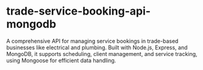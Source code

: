 # trade-service-booking-api-mongodb
A comprehensive API for managing service bookings in trade-based businesses like electrical and plumbing. Built with Node.js, Express, and MongoDB, it supports scheduling, client management, and service tracking, using Mongoose for efficient data handling.
